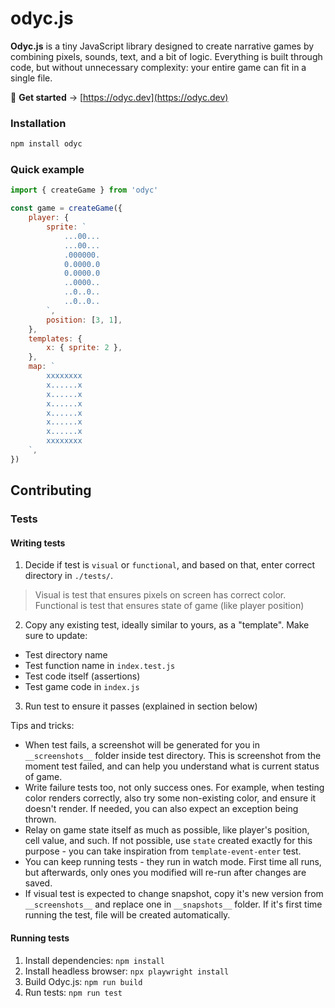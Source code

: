 # odyc.js

**Odyc.js** is a tiny JavaScript library designed to create narrative games by combining pixels, sounds, text, and a bit of logic.
Everything is built through code, but without unnecessary complexity: your entire game can fit in a single file.

🔗 **Get started** → [https://odyc.dev](https://odyc.dev)

### Installation

```bash
npm install odyc
```

### Quick example

```js
import { createGame } from 'odyc'

const game = createGame({
	player: {
		sprite: `
			...00...
			...00...
			.000000.
			0.0000.0
			0.0000.0
			..0000..
			..0..0..
			..0..0..
		`,
		position: [3, 1],
	},
	templates: {
		x: { sprite: 2 },
	},
	map: `
		xxxxxxxx
		x......x
		x......x
		x......x
		x......x
		x......x
		x......x
		xxxxxxxx
	`,
})
```

## Contributing

### Tests

#### Writing tests

1. Decide if test is `visual` or `functional`, and based on that, enter correct directory in `./tests/`.

> Visual is test that ensures pixels on screen has correct color. Functional is test that ensures state of game (like player position)

2. Copy any existing test, ideally similar to yours, as a "template". Make sure to update:

- Test directory name
- Test function name in `index.test.js`
- Test code itself (assertions)
- Test game code in `index.js`

3. Run test to ensure it passes (explained in section below)

Tips and tricks:

- When test fails, a screenshot will be generated for you in `__screenshots__` folder inside test directory. This is screenshot from the moment test failed, and can help you understand what is current status of game.
- Write failure tests too, not only success ones. For example, when testing color renders correctly, also try some non-existing color, and ensure it doesn't render. If needed, you can also expect an exception being thrown.
- Relay on game state itself as much as possible, like player's position, cell value, and such. If not possible, use `state` created exactly for this purpose - you can take inspiration from `template-event-enter` test.
- You can keep running tests - they run in watch mode. First time all runs, but afterwards, only ones you modified will re-run after changes are saved.
- If visual test is expected to change snapshot, copy it's new version from `__screenshots__` and replace one in `__snapshots__` folder. If it's first time running the test, file will be created automatically.

#### Running tests

1. Install dependencies: `npm install`
2. Install headless browser: `npx playwright install`
3. Build Odyc.js: `npm run build`
4. Run tests: `npm run test`

